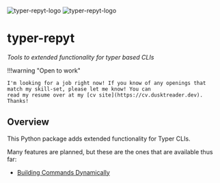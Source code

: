 ![typer-repyt-logo](images/logo-light.png#only-light)
![typer-repyt-logo](images/logo-dark.png#only-dark)

# typer-repyt


_Tools to extended functionality for typer based CLIs_


!!!warning "Open to work"

    I'm looking for a job right now! If you know of any openings that match my skill-set, please let me know! You can
    read my resume over at my [cv site](https://cv.dusktreader.dev). Thanks!

## Overview

This Python package adds extended functionality for Typer CLIs.

Many features are planned, but these are the ones that are available thus far:

- [Building Commands Dynamically](features/build_command)


